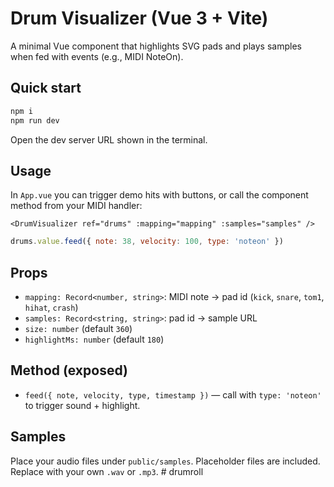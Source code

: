 # Drum Visualizer (Vue 3 + Vite)

A minimal Vue component that highlights SVG pads and plays samples when fed with events (e.g., MIDI NoteOn).

## Quick start

```bash
npm i
npm run dev
```

Open the dev server URL shown in the terminal.

## Usage

In `App.vue` you can trigger demo hits with buttons,
or call the component method from your MIDI handler:

```vue
<DrumVisualizer ref="drums" :mapping="mapping" :samples="samples" />
```

```js
drums.value.feed({ note: 38, velocity: 100, type: 'noteon' })
```

## Props

- `mapping: Record<number, string>`: MIDI note -> pad id (`kick`, `snare`, `tom1`, `hihat`, `crash`)
- `samples: Record<string, string>`: pad id -> sample URL
- `size: number` (default `360`)
- `highlightMs: number` (default `180`)

## Method (exposed)

- `feed({ note, velocity, type, timestamp })` — call with `type: 'noteon'` to trigger sound + highlight.

## Samples

Place your audio files under `public/samples`. Placeholder files are included.
Replace with your own `.wav` or `.mp3`.
#   d r u m r o l l  
 